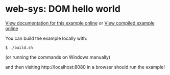 # web-sys: DOM hello world

[View documentation for this example online][dox] or [View compiled example
online][compiled]

[compiled]: https://rustwasm.github.io/wasm-bindgen/exbuild/dom/
[dox]: https://rustwasm.github.io/wasm-bindgen/examples/dom.html

You can build the example locally with:

```
$ ./build.sh
```

(or running the commands on Windows manually)

and then visiting http://localhost:8080 in a browser should run the example!
